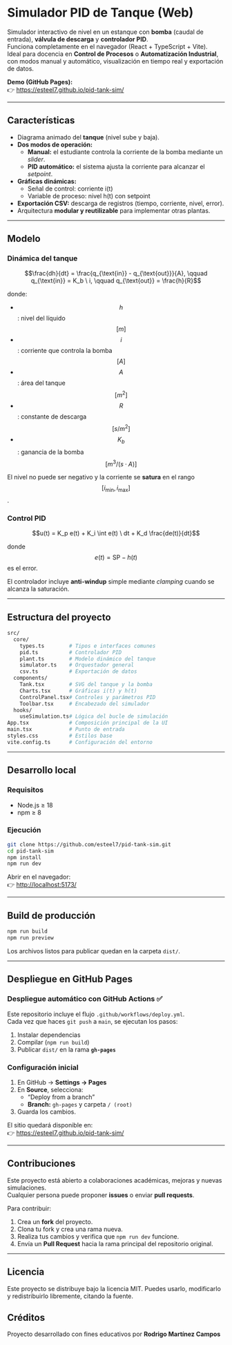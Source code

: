 # Simulador PID de Tanque (Web)

Simulador interactivo de nivel en un estanque con **bomba** (caudal de entrada), **válvula de descarga** y **controlador PID**.  
Funciona completamente en el navegador (React + TypeScript + Vite).  
Ideal para docencia en **Control de Procesos** o **Automatización Industrial**, con modos manual y automático, visualización en tiempo real y exportación de datos.

**Demo (GitHub Pages):**  
👉 <https://esteel7.github.io/pid-tank-sim/>

---

## Características

- Diagrama animado del **tanque** (nivel sube y baja).
- **Dos modos de operación:**
  - **Manual:** el estudiante controla la corriente de la bomba mediante un *slider*.
  - **PID automático:** el sistema ajusta la corriente para alcanzar el *setpoint*.
- **Gráficas dinámicas:**
  - Señal de control: corriente i(t)
  - Variable de proceso: nivel h(t) con setpoint
- **Exportación CSV:** descarga de registros (tiempo, corriente, nivel, error).
- Arquitectura **modular y reutilizable** para implementar otras plantas.

---

## Modelo

### Dinámica del tanque

$$\frac{dh}{dt} = \frac{q_{\text{in}} - q_{\text{out}}}{A}, \qquad q_{\text{in}} = K_b \ i, \qquad q_{\text{out}} = \frac{h}{R}$$

donde:

- $$h$$: nivel del líquido $$[m]$$  
- $$i$$: corriente que controla la bomba $$[A]$$  
- $$A$$: área del tanque $$[m^2]$$  
- $$R$$: constante de descarga $$[s/m^2]$$  
- $$K_b$$: ganancia de la bomba $$[m^3/(s·A)]$$

El nivel no puede ser negativo y la corriente se **satura** en el rango $$[i_{\min}, i_{\max}]$$.

### Control PID

$$u(t) = K_p e(t) + K_i \int e(t) \ dt + K_d \frac{de(t)}{dt}$$


donde $$e(t) = \text{SP} - h(t)$$ es el error.

El controlador incluye **anti-windup** simple mediante *clamping* cuando se alcanza la saturación.

---

## Estructura del proyecto

```graphql
src/
  core/
    types.ts        # Tipos e interfaces comunes
    pid.ts          # Controlador PID
    plant.ts        # Modelo dinámico del tanque
    simulator.ts    # Orquestador general
    csv.ts          # Exportación de datos
  components/
    Tank.tsx        # SVG del tanque y la bomba
    Charts.tsx      # Gráficas i(t) y h(t)
    ControlPanel.tsx# Controles y parámetros PID
    Toolbar.tsx     # Encabezado del simulador
  hooks/
    useSimulation.ts# Lógica del bucle de simulación
App.tsx             # Composición principal de la UI
main.tsx            # Punto de entrada
styles.css          # Estilos base
vite.config.ts      # Configuración del entorno
```

---

## Desarrollo local

### Requisitos

- Node.js ≥ 18  
- npm ≥ 8

### Ejecución

```bash
git clone https://github.com/esteel7/pid-tank-sim.git
cd pid-tank-sim
npm install
npm run dev
```

Abrir en el navegador:  
👉 <http://localhost:5173/>

---

## Build de producción

```bash
npm run build
npm run preview
```

Los archivos listos para publicar quedan en la carpeta `dist/`.

---

## Despliegue en GitHub Pages

### Despliegue automático con GitHub Actions ✅

Este repositorio incluye el flujo `.github/workflows/deploy.yml`.  
Cada vez que haces `git push` a `main`, se ejecutan los pasos:

1. Instalar dependencias  
2. Compilar (`npm run build`)  
3. Publicar `dist/` en la rama **`gh-pages`**

### Configuración inicial

1. En GitHub → **Settings → Pages**  
2. En **Source**, selecciona:
   - “Deploy from a branch”
   - **Branch:** `gh-pages` y carpeta `/ (root)`
3. Guarda los cambios.

El sitio quedará disponible en:  
👉 <https://esteel7.github.io/pid-tank-sim/>

---

## Contribuciones

Este proyecto está abierto a colaboraciones académicas, mejoras y nuevas simulaciones.  
Cualquier persona puede proponer **issues** o enviar **pull requests**.

Para contribuir:

1. Crea un **fork** del proyecto.
2. Clona tu fork y crea una rama nueva.
3. Realiza tus cambios y verifica que `npm run dev` funcione.
4. Envía un **Pull Request** hacia la rama principal del repositorio original.

---

## Licencia

Este proyecto se distribuye bajo la licencia MIT.
Puedes usarlo, modificarlo y redistribuirlo libremente, citando la fuente.

## Créditos

Proyecto desarrollado con fines educativos por **Rodrigo Martínez Campos**
